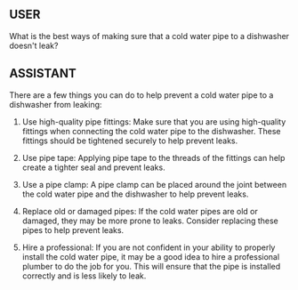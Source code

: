 ## USER
What is the best ways of making sure that a cold water pipe to a dishwasher doesn't leak?

## ASSISTANT
There are a few things you can do to help prevent a cold water pipe to a dishwasher from leaking:

1. Use high-quality pipe fittings: Make sure that you are using high-quality fittings when connecting the cold water pipe to the dishwasher. These fittings should be tightened securely to help prevent leaks.

2. Use pipe tape: Applying pipe tape to the threads of the fittings can help create a tighter seal and prevent leaks.

3. Use a pipe clamp: A pipe clamp can be placed around the joint between the cold water pipe and the dishwasher to help prevent leaks.

4. Replace old or damaged pipes: If the cold water pipes are old or damaged, they may be more prone to leaks. Consider replacing these pipes to help prevent leaks.

5. Hire a professional: If you are not confident in your ability to properly install the cold water pipe, it may be a good idea to hire a professional plumber to do the job for you. This will ensure that the pipe is installed correctly and is less likely to leak.